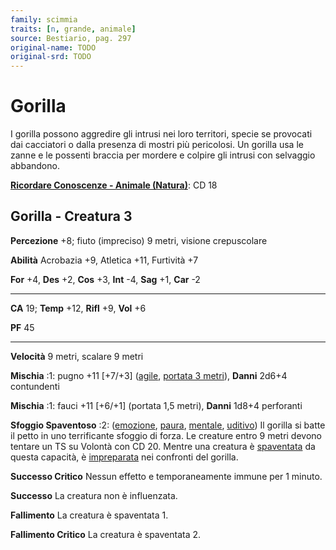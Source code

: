 ```yaml
---
family: scimmia
traits: [n, grande, animale]
source: Bestiario, pag. 297
original-name: TODO
original-srd: TODO
---
```


# Gorilla

I gorilla possono aggredire gli intrusi nei loro territori, specie se provocati
dai cacciatori o dalla presenza di mostri più pericolosi. Un gorilla usa le
zanne e le possenti braccia per mordere e colpire gli intrusi con selvaggio
abbandono.

**[Ricordare Conoscenze - Animale (Natura)](/azioni/ricordare-conoscenze)**: CD
18

## Gorilla - Creatura 3

**Percezione** +8; fiuto (impreciso) 9 metri, visione crepuscolare

**Abilità** Acrobazia +9, Atletica +11, Furtività +7

**For** +4, **Des** +2, **Cos** +3, **Int** -4, **Sag** +1, **Car** -2

---

**CA** 19; **Temp** +12, **Rifl** +9, **Vol** +6

**PF** 45

---

**Velocità** 9 metri, scalare 9 metri

**Mischia** :1: pugno +11 \[+7/+3] ([agile](/tratti/agile),
[portata 3 metri](/tratti/portata)), **Danni** 2d6+4 contundenti

**Mischia** :1: fauci +11 \[+6/+1] (portata 1,5 metri), **Danni** 1d8+4
perforanti

**Sfoggio Spaventoso** :2: ([emozione](/tratti/emozione),
[paura](/tratti/paura), [mentale](/tratti/mentale), [uditivo](/tratti/uditivo))
Il gorilla si batte il petto in uno terrificante sfoggio di forza. Le creature
entro 9 metri devono tentare un TS su Volontà con CD 20. Mentre una creatura è
[spaventata](/condizioni/spaventato) da questa capacità, è
[impreparata](/condizioni/impreparato) nei confronti del gorilla.

**Successo Critico** Nessun effetto e temporaneamente immune per 1 minuto.

**Successo** La creatura non è influenzata.

**Fallimento** La creatura è spaventata 1.

**Fallimento Critico** La creatura è spaventata 2.
